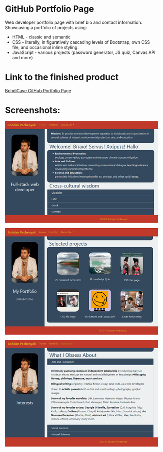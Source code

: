 # GitHub Portfolio Page

Web developer portfolio page with brief bio and contact information.
Showcasing a portfolio of projects using:
* HTML - classic and semantic 
* CSS - literally, in figuratively cascading levels of Bootstrap, own CSS file, and occasional inline styling.
* JavaScript - various projects (password generator, JS quiz, Canvas API and more)

# Link to the finished product

[BohdiCave GitHub Portfolio Page](https://bohdicave.github.io/)

# Screenshots:

![Home Page](./assets/Images/home-page.png)

![Portfolio Page](./assets/Images/portfolio-page.png)

![Interests Page](./assets/Images/interests.png)
